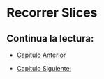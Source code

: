 # Recorrer Slices

## Continua la lectura:

- [Capitulo Anterior](./../31_Append-Slices)

- [Capitulo Siguiente: ](./../33_Detector-Palindromos)


